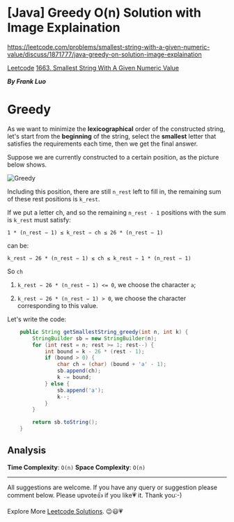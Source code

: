# [Java] Greedy O(n) Solution with Image Explaination

https://leetcode.com/problems/smallest-string-with-a-given-numeric-value/discuss/1871777/java-greedy-on-solution-image-explaination

[Leetcode](https://leetcode-cn.com/) [1663. Smallest String With A Given Numeric Value](https://leetcode.com/problems/smallest-string-with-a-given-numeric-value/)

***By Frank Luo***

# Greedy

As we want to minimize the **lexicographical** order of the constructed string, let's start from the **beginning** of the string, select the **smallest** letter that satisfies the requirements each time,  then we get the final answer.

Suppose we are currently constructed to a certain position, as the picture below shows.

![Greedy](https://assets.leetcode.com/users/images/95d7fbe8-01ec-4594-a79a-d773da5b1bcc_1647914018.2457857.png)

Including this position, there are still `n_rest` left to fill in, the remaining sum of these rest positions is `k_rest`.
 
If we put a letter ch, and so the remaining `n_rest - 1` positions with the sum is `k_rest` must satisfy:

`1 * (n_rest − 1) ≤ k_rest − ch ≤ 26 * (n_rest − 1)`

can be:

`k_rest − 26 * (n_rest − 1) ≤ ch ≤ k_rest − 1 * (n_rest − 1)`

So `ch` 

1. `k_rest − 26 * (n_rest − 1) <= 0`, we choose the character `a`;

2. `k_rest − 26 * (n_rest − 1) > 0`, we choose the character corresponding to this value.
 
Let's write the code:
 
```java
    public String getSmallestString_greedy(int n, int k) {
        StringBuilder sb = new StringBuilder(n);
        for (int rest = n; rest >= 1; rest--) {
            int bound = k - 26 * (rest - 1);
            if (bound > 0) {
                char ch = (char) (bound + 'a' - 1);
                sb.append(ch);
                k -= bound;
            } else {
                sb.append('a');
                k--;
            }
        }

        return sb.toString();
    }
```
 
## Analysis

**Time Complexity**: `O(n)`
**Space Complexity**: `O(n)`

--------------------------

All suggestions are welcome. 
If you have any query or suggestion please comment below.
Please upvote👍 if you like💗 it. Thank you:-)

Explore More [Leetcode Solutions](https://leetcode.com/discuss/general-discussion/1868912/My-Leetcode-Solutions-All-In-One). 😉😃💗

